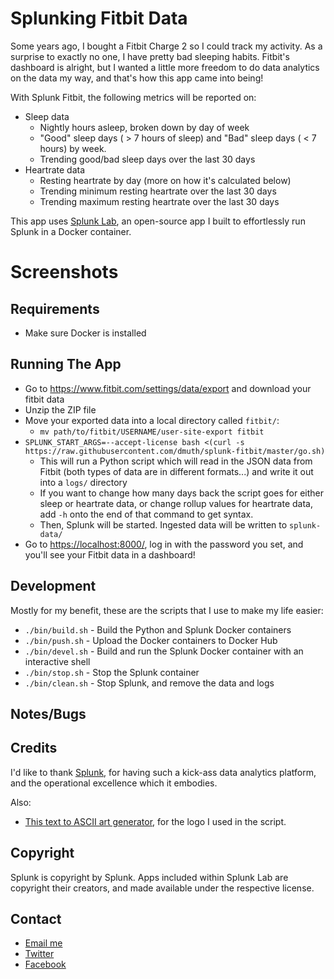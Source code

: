 
# Splunking Fitbit Data

Some years ago, I bought a Fitbit Charge 2 so I could track my activity.
As a surprise to exactly no one, I have pretty bad sleeping habits.
Fitbit's dashboard is alright, but I wanted a little more freedom to do
data analytics on the data my way, and that's how this app came into being!

With Splunk Fitbit, the following metrics will be reported on:

- Sleep data
   - Nightly hours asleep, broken down by day of week
   - "Good" sleep days ( > 7 hours of sleep) and "Bad" sleep days ( < 7 hours) by week.
   - Trending good/bad sleep days over the last 30 days
- Heartrate data
   - Resting heartrate by day (more on how it's calculated below)
   - Trending minimum resting heartrate over the last 30 days
   - Trending maximum resting heartrate over the last 30 days
 
   
This app uses <a href="https://github.com/dmuth/splunk-lab">Splunk Lab</a>, an open-source 
app I built to effortlessly run Splunk in a Docker container.


# Screenshots



## Requirements

- Make sure Docker is installed



## Running The App

- Go to https://www.fitbit.com/settings/data/export and download your fitbit data
- Unzip the ZIP file
- Move your exported data into a local directory called `fitbit/`:
   - `mv path/to/fitbit/USERNAME/user-site-export fitbit`
- `SPLUNK_START_ARGS=--accept-license bash <(curl -s https://raw.githubusercontent.com/dmuth/splunk-fitbit/master/go.sh)`
   - This will run a Python script which will read in the JSON data from Fitbit (both types of data are in different formats...) and write it out into a `logs/` directory
   - If you want to change how many days back the script goes for either sleep or heartrate data, or change rollup values for heartrate data, add `-h` onto the end of that command to get syntax.
   - Then, Splunk will be started. Ingested data will be written to `splunk-data/`
- Go to <a href="https://localhost:8000/">https://localhost:8000/</a>, log in with the password you set, and you'll see your Fitbit data in a dashboard!


## Development

Mostly for my benefit, these are the scripts that I use to make my life easier:

- `./bin/build.sh` - Build the Python and Splunk Docker containers
- `./bin/push.sh` - Upload the Docker containers to Docker Hub
- `./bin/devel.sh` - Build and run the Splunk Docker container with an interactive shell
- `./bin/stop.sh` - Stop the Splunk container
- `./bin/clean.sh` - Stop Splunk, and remove the data and logs


## Notes/Bugs



## Credits

I'd like to thank <a href="http://splunk.com/">Splunk</a>, for having such a kick-ass data
analytics platform, and the operational excellence which it embodies.

Also:
- <a href="http://patorjk.com/software/taag/#p=display&h=0&v=0&f=Standard&t=Splunk%20Lab">This text to ASCII art generator</a>, for the logo I used in the script.


## Copyright

Splunk is copyright by Splunk.  Apps included within Splunk Lab are copyright their creators,
and made available under the respective license.  


## Contact

- <a href="mailto:doug.muth@gmail.com">Email me</a>
- <a href="https://twitter.com/dmuth">Twitter</a>
- <a href="https://facebook.com/dmuth">Facebook</a>






